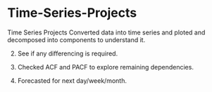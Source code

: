 # Time-Series-Projects
Time Series Projects
Converted data into time series and ploted and decomposed into components to understand it.

2. See if any differencing is required.

3. Checked ACF and PACF to explore remaining dependencies.

4. Forecasted for next day/week/month.
